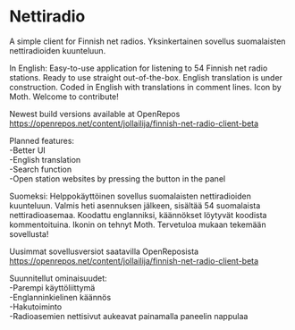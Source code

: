 # Nettiradio
A simple client for Finnish net radios. Yksinkertainen sovellus suomalaisten nettiradioiden kuunteluun.

In English:
Easy-to-use application for listening to 54 Finnish net radio stations. Ready to use straight out-of-the-box. English translation is under construction. Coded in English with translations in comment lines. Icon by Moth. Welcome to contribute!

Newest build versions available at OpenRepos
https://openrepos.net/content/jollailija/finnish-net-radio-client-beta

Planned features:  
-Better UI  
-English translation  
-Search function  
-Open station websites by pressing the button in the panel

Suomeksi:
Helppokäyttöinen sovellus suomalaisten nettiradioiden kuunteluun. Valmis heti asennuksen jälkeen, sisältää 54 suomalaista nettiradioasemaa. Koodattu englanniksi, käännökset löytyvät koodista kommentoituina. Ikonin on tehnyt Moth. Tervetuloa mukaan tekemään sovellusta!

Uusimmat sovellusversiot saatavilla OpenReposista
https://openrepos.net/content/jollailija/finnish-net-radio-client-beta

Suunnitellut ominaisuudet:  
-Parempi käyttöliittymä  
-Englanninkielinen käännös  
-Hakutoiminto  
-Radioasemien nettisivut aukeavat painamalla paneelin nappulaa
